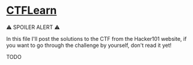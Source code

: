 # [CTFLearn](https://ctflearn.com)

⚠️ SPOILER ALERT ⚠️

In this file I'll post the solutions to the CTF from the Hacker101 website, if you want to go through the challenge by yourself, don't read it yet!

TODO

